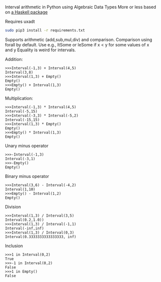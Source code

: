 Interval arithmetic in Python using Algebraic Data Types
More or less based on [a Haskell package](https://hackage.haskell.org/package/intervals-0.8.1/docs/Numeric-Interval.html)

Requires uxadt

```bash
sudo pip3 install -r requirements.txt
```

Supports arithmetic (add,sub,mul,div) and comparison. 
Comparison using forall by default.
Use e.g., ltSome or leSome if x < y for some values of x and y
Equality is weird for intervals.

Addition:
```python3
>>>Interval(-1,3) + Interval(4,5)
Interval(3,8)
>>>Interval(1,3) + Empty()
Empty()
>>>Empty() + Interval(1,3)
Empty()
```

Multiplication:
```python3
>>>Interval(-1,3) * Interval(4,5)
Interval(-5,15)
>>>Interval(-3,3) * Interval(-5,2)
Interval(-15,15)
>>>Interval(1,3) * Empty()
Empty()
>>>Empty() * Interval(1,3)
Empty()
```

Unary minus operator
```python3
>>>-Interval(-1,3)
Interval(-3,1)
>>>-Empty()
Empty()
```

Binary minus operator
```python3
>>>Interval(3,6) - Interval(-4,2)
Interval(1,10)
>>>Empty() - Interval(1,2)
Empty()
```

Division
```python3
>>>Interval(1,3) / Interval(3,5)
Interval(0.2,1.0))
>>>Interval(1,3) / Interval(-1,1)
Interval(-inf,inf)
>>>Interval(1,3) / Interval(0,3)
Interval(0.3333333333333333, inf)
```

Inclusion
```python3
>>>1 in Interval(0,2)
True
>>>-1 in Interval(0,2)
False
>>>1 in Empty()
False
```
